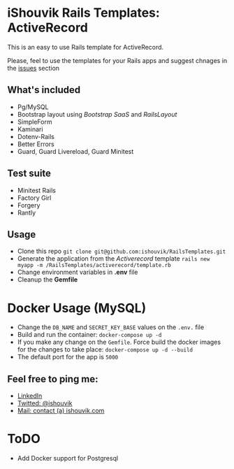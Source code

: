 # iShouvik Rails Templates: ActiveRecord
This is an easy to use Rails template for ActiveRecord.

Please, feel to use the templates for your Rails apps and suggest chnages in the [issues](https://github.com/ishouvik/RailsTemplates/issues) section

## What's included
- Pg/MySQL
- Bootstrap layout using *Bootstrap SaaS* and *RailsLayout*
- SimpleForm
- Kaminari
- Dotenv-Rails
- Better Errors
- Guard, Guard Livereload, Guard Minitest

## Test suite
- Minitest Rails
- Factory Girl
- Forgery
- Rantly

## Usage
- Clone this repo `git clone git@github.com:ishouvik/RailsTemplates.git`
- Generate the application from the *Activerecord* template `rails new myapp -m /RailsTemplates/activerecord/template.rb`
- Change environment variables in **.env** file
- Cleanup the **Gemfile**

# Docker Usage (MySQL)
- Change the `DB_NAME` and `SECRET_KEY_BASE` values on the `.env.` file
- Build and run the container: `docker-compose up -d`
- If you make any change on the `Gemfile`. Force build the docker images for the changes to take place: `docker-compose up -d --build`
- The default port for the app is `5000`

## Feel free to ping me:
- [LinkedIn](https://in.linkedin.com/in/shouvikmukherjee)
- [Twitted: @ishouvik](http://twitter.com/ishouvik)
- [Mail: contact (a) ishouvik.com](mailto:contact@ishouvik.com)

# ToDO
- Add Docker support for Postgresql
